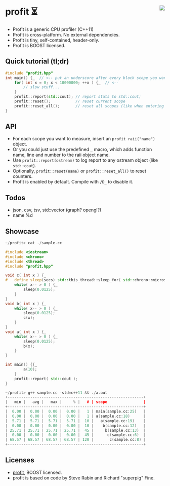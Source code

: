 # profit :hourglass_flowing_sand: <a href="https://travis-ci.org/r-lyeh/profit"><img src="https://api.travis-ci.org/r-lyeh/profit.svg?branch=master" align="right" /></a>

- Profit is a generic CPU profiler (C++11)
- Profit is cross-platform. No external dependencies.
- Profit is tiny, self-contained, header-only.
- Profit is BOOST licensed.

## Quick tutorial (tl;dr)
```c++
#include "profit.hpp"
int main() {_  // <-- put an underscore after every block scope you want to measure
    for( int x = 0; x < 10000000; ++x ) {_  // <--
        // slow stuff...
    }
    profit::report(std::cout); // report stats to std::cout;
    profit::reset();           // reset current scope
    profit::reset_all();       // reset all scopes (like when entering a new frame)
}
```

## API
- For each scope you want to measure, insert an `profit raii("name")` object.
- Or you could just use the predefined `_` macro, which adds function name, line and number to the raii object name.
- Use `profit::report(ostream)` to log report to any ostream object (like `std::cout`).
- Optionally, `profit::reset(name)` or `profit::reset_all()` to reset counters.
- Profit is enabled by default. Compile with `/D_` to disable it.

## Todos
- json, csv, tsv, std::vector<float> (graph? opengl?)
- name %d

## Showcase
```c++
~/profit> cat ./sample.cc

#include <iostream>
#include <chrono>
#include <thread>
#include "profit.hpp"

void c( int x ) {_
#   define sleep(secs) std::this_thread::sleep_for( std::chrono::microseconds( int(secs * 1000000) ) )
    while( x-- > 0 ) {_
        sleep(0.0125);
    }
}
void b( int x ) {_
    while( x-- > 0 ) {_
        sleep(0.0125);
        c(x);
    }
}
void a( int x ) {_
    while( x-- > 0 ) {_
        sleep(0.0125);
        b(x);
    }
}

int main() {{_
        a(10);
    }
    profit::report( std::cout );
}

~/profit> g++ sample.cc -std=c++11 && ./a.out
+------------------------------------------------------------+
|   min |   avg |   max |     % |   # | scope                |
+------------------------------------------------------------+
|  0.00 |  0.00 |  0.00 |  0.00 |   1 | main(sample.cc:25)   |
|  0.00 |  0.00 |  0.00 |  0.00 |   1 | a(sample.cc:18)      |
|  5.71 |  5.71 |  5.71 |  5.71 |  10 |   a(sample.cc:19)    |
|  0.00 |  0.00 |  0.00 |  0.00 |  10 |    b(sample.cc:12)   |
| 25.71 | 25.71 | 25.71 | 25.71 |  45 |     b(sample.cc:13)  |
|  0.00 |  0.00 |  0.00 |  0.00 |  45 |      c(sample.cc:6)  |
| 68.57 | 68.57 | 68.57 | 68.57 | 120 |       c(sample.cc:8) |
+------------------------------------------------------------+
```

## Licenses
- [profit](https://github.com/r-lyeh/profit), BOOST licensed.
- profit is based on code by Steve Rabin and Richard "superpig" Fine.
